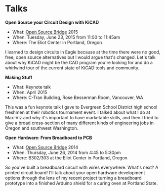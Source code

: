 Talks
=====

**Open Source your Circuit Design with KiCAD**
* What: [Open Source Bridge](http://opensourcebridge.org/) 2015 
* When: Tuesday, June 23, 2015 from 11:00 to 11:45am
* Where: The Eliot Center in Portland, Oregon

I learned to design circuits in Eagle because at the time there were no good, free, open source alternatives but I would argue that's changed. Let's talk about why KiCAD might be the CAD program you're looking for and do a whirlwind tour of the current state of KiCAD tools and community. 

**Making Stuff**
* What: Keynote talk
* When: April 2015
* Where: C-Tran Building, Rose Besserman Room, Vancouver, WA

This was a fun keynote talk I gave to Evergreen School District high school freshmen at their robotics tournament event. I talked about what I do at Max-Viz and why it's important to have marketable skills, and then I tried to give a broad cross-section of many different kinds of engineering jobs in Oregon and southwest Washington. 

**Open Hardware: From Breadboard to PCB**
* What: [Open Source Bridge](http://opensourcebridge.org/) 2014 
* When: Thursday, June 26, 2014 from 4:45 to 5:30pm
* Where: B302/303 at the Eliot Center in Portland, Oregon

So you've built a breadboard circuit with wires everywhere. What's next? A printed circuit board! I'll talk about your open hardware development options through the lens of my recent project turning a breadboard prototype into a finished Arduino shield for a curing oven at Portland State. 


